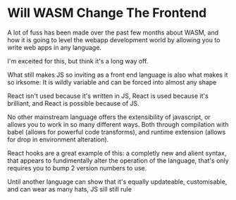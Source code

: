 # Will WASM Change The Frontend

A lot of fuss has been made over the past few months about WASM, and how it is going to level the webapp development world by allowing you to write web apps in any language.

I'm exceited for this, but think it's a long way off.

What still makes JS so inviting as a front end language is also what makes it so irksome: It is wildly variable and can be forced into almost any shape

React isn't used because it's written in JS, React is used because it's brilliant, and React is possible because of JS.

No other mainstream language offers the extensibility of javascript, or allows you to work in so many different ways. Both through compilation with babel (allows for powerful code transforms), and runtime extension (allows for drop in environment alteration).

React hooks are a great example of this: a completly new and alient syntax, that appears to fundimentally alter the operation of the language, that's only requires you to bump 2 version numbers to use.

Until another language can show that it's equally updateable, customisable, and can wear as many hats, JS sill still rule
